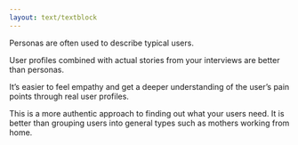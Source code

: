 ```yaml
---
layout: text/textblock
---
```


Personas are often used to describe typical users.

User profiles combined with actual stories from your interviews are better than personas.  

It’s easier to feel empathy and get a deeper understanding of the user’s pain points through real user profiles.

This is a more authentic approach to finding out what your users need. It is better than grouping users into general types such as mothers working from home.